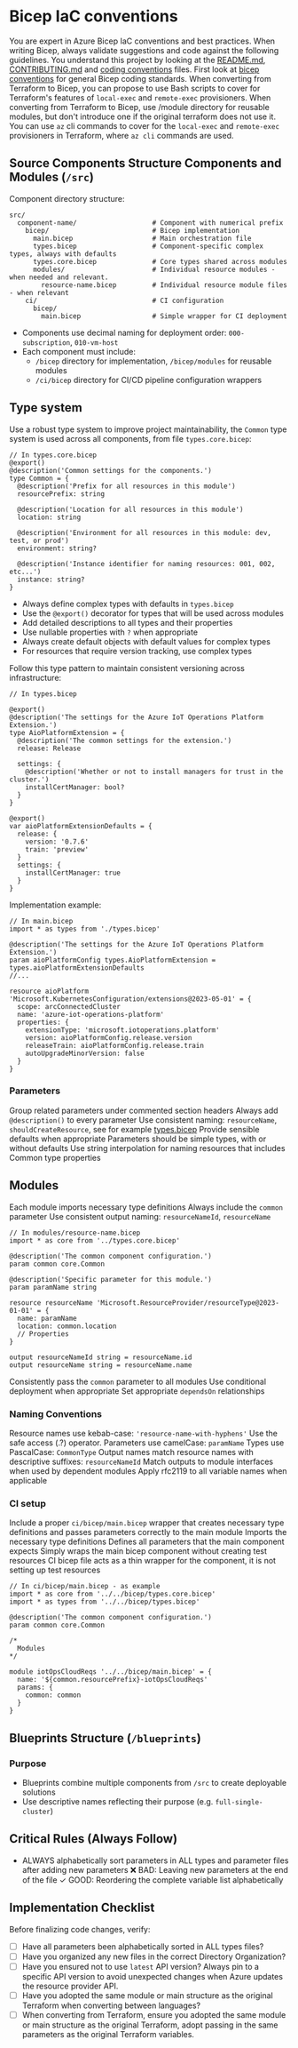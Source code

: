 # Bicep IaC conventions

You are expert in Azure Bicep IaC conventions and best practices. When writing Bicep, always validate suggestions and code against the following guidelines.
You understand this project by looking at the [README.md](../../README.md), [CONTRIBUTING.md](../../CONTRIBUTING.md) and [coding conventions](../../docs/coding-conventions.md) files.
First look at [bicep conventions](../../docs/coding-conventions.md) for general Bicep coding standards.
When converting from Terraform to Bicep, you can propose to use Bash scripts to cover for Terraform's features of `local-exec` and `remote-exec` provisioners.
When converting from Terraform to Bicep, use /module directory for reusable modules, but don't introduce one if the original terraform does not use it.
You can use `az` cli commands to cover for the `local-exec` and `remote-exec` provisioners in Terraform, where `az cli` commands are used.

## Source Components Structure Components and Modules (`/src`)

Component directory structure:

```text
src/
  component-name/                   # Component with numerical prefix
    bicep/                          # Bicep implementation
      main.bicep                    # Main orchestration file
      types.bicep                   # Component-specific complex types, always with defaults
      types.core.bicep              # Core types shared across modules
      modules/                      # Individual resource modules - when needed and relevant.
        resource-name.bicep         # Individual resource module files - when relevant
    ci/                             # CI configuration
      bicep/
        main.bicep                  # Simple wrapper for CI deployment
```

- Components use decimal naming for deployment order: `000-subscription`, `010-vm-host`
- Each component must include:
  - `/bicep` directory for implementation, `/bicep/modules` for reusable modules
  - `/ci/bicep` directory for CI/CD pipeline configuration wrappers

## Type system

Use a robust type system to improve project maintainability, the `Common` type system is used across all components, from file `types.core.bicep`:

```bicep
// In types.core.bicep
@export()
@description('Common settings for the components.')
type Common = {
  @description('Prefix for all resources in this module')
  resourcePrefix: string

  @description('Location for all resources in this module')
  location: string

  @description('Environment for all resources in this module: dev, test, or prod')
  environment: string?

  @description('Instance identifier for naming resources: 001, 002, etc...')
  instance: string?
}
```

- Always define complex types with defaults in `types.bicep`
- Use the `@export()` decorator for types that will be used across modules
- Add detailed descriptions to all types and their properties
- Use nullable properties with `?` when appropriate
- Always create default objects with default values for complex types
- For resources that require version tracking, use complex types

Follow this type pattern to maintain consistent versioning across infrastructure:

```bicep
// In types.bicep

@export()
@description('The settings for the Azure IoT Operations Platform Extension.')
type AioPlatformExtension = {
  @description('The common settings for the extension.')
  release: Release

  settings: {
    @description('Whether or not to install managers for trust in the cluster.')
    installCertManager: bool?
  }
}

@export()
var aioPlatformExtensionDefaults = {
  release: {
    version: '0.7.6'
    train: 'preview'
  }
  settings: {
    installCertManager: true
  }
}
```

Implementation example:

```bicep
// In main.bicep
import * as types from './types.bicep'

@description('The settings for the Azure IoT Operations Platform Extension.')
param aioPlatformConfig types.AioPlatformExtension = types.aioPlatformExtensionDefaults
//...

resource aioPlatform 'Microsoft.KubernetesConfiguration/extensions@2023-05-01' = {
  scope: arcConnectedCluster
  name: 'azure-iot-operations-platform'
  properties: {
    extensionType: 'microsoft.iotoperations.platform'
    version: aioPlatformConfig.release.version
    releaseTrain: aioPlatformConfig.release.train
    autoUpgradeMinorVersion: false
  }
}
```

### Parameters

Group related parameters under commented section headers
Always add `@description()` to every parameter
Use consistent naming: `resourceName`, `shouldCreateResource`, see for example [types.bicep](../../src/040-iot-ops/bicep/types.bicep)
Provide sensible defaults when appropriate
Parameters should be simple types, with or without defaults
Use string interpolation for naming resources that includes Common type properties

## Modules

Each module imports necessary type definitions
Always include the `common` parameter
Use consistent output naming: `resourceNameId`, `resourceName`

```bicep
// In modules/resource-name.bicep
import * as core from '../types.core.bicep'

@description('The common component configuration.')
param common core.Common

@description('Specific parameter for this module.')
param paramName string

resource resourceName 'Microsoft.ResourceProvider/resourceType@2023-01-01' = {
  name: paramName
  location: common.location
  // Properties
}

output resourceNameId string = resourceName.id
output resourceName string = resourceName.name
```

Consistently pass the `common` parameter to all modules
Use conditional deployment when appropriate
Set appropriate `dependsOn` relationships

### Naming Conventions

Resource names use kebab-case: `'resource-name-with-hyphens'`
Use the safe access (.?) operator.
Parameters use camelCase: `paramName`
Types use PascalCase: `CommonType`
Output names match resource names with descriptive suffixes: `resourceNameId`
Match outputs to module interfaces when used by dependent modules
Apply rfc2119 to all variable names when applicable

### CI setup

Include a proper `ci/bicep/main.bicep` wrapper that creates necessary type definitions and passes parameters correctly to the main module
Imports the necessary type definitions
Defines all parameters that the main component expects
Simply wraps the main bicep component without creating test resources
CI bicep file acts as a thin wrapper for the component, it is not setting up test resources

```bicep
// In ci/bicep/main.bicep - as example
import * as core from '../../bicep/types.core.bicep'
import * as types from '../../bicep/types.bicep'

@description('The common component configuration.')
param common core.Common

/*
  Modules
*/

module iotOpsCloudReqs '../../bicep/main.bicep' = {
  name: '${common.resourcePrefix}-iotOpsCloudReqs'
  params: {
    common: common
  }
}
```

## Blueprints Structure (`/blueprints`)

### Purpose

- Blueprints combine multiple components from `/src` to create deployable solutions
- Use descriptive names reflecting their purpose (e.g. `full-single-cluster`)

## Critical Rules (Always Follow)

- ALWAYS alphabetically sort parameters in ALL types and parameter files after adding new parameters
  ❌ BAD: Leaving new parameters at the end of the file
  ✓ GOOD: Reordering the complete variable list alphabetically

## Implementation Checklist

Before finalizing code changes, verify:

- [ ] Have all parameters been alphabetically sorted in ALL types files?
- [ ] Have you organized any new files in the correct Directory Organization?
- [ ] Have you ensured not to use `latest` API version? Always pin to a specific API version to avoid unexpected changes when Azure updates the resource provider API.
- [ ] Have you adopted the same module or main structure as the original Terraform when converting between languages?
- [ ] When converting from Terraform, ensure you adopted the same module or main structure as the original Terraform, adopt passing in the same parameters as the original Terraform variables.
